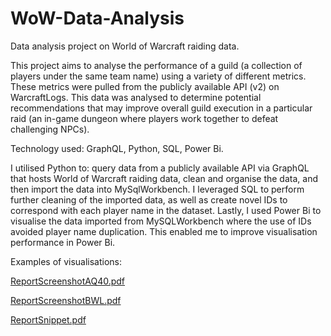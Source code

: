 # WoW-Data-Analysis
Data analysis project on World of Warcraft raiding data.

This project aims to analyse the performance of a guild (a collection of players under the same team name) using a variety of different metrics. These metrics were pulled from the publicly available API (v2) on WarcraftLogs. This data was analysed to determine potential recommendations that may improve overall guild execution in a particular raid (an in-game dungeon where players work together to defeat challenging NPCs).  

Technology used: GraphQL, Python, SQL, Power Bi. 


I utilised Python to: query data from a publicly available API via GraphQL that hosts World of Warcraft raiding data, clean and organise the data, and then import the data into MySqlWorkbench. I leveraged SQL to perform further cleaning of the imported data, as well as create novel IDs to correspond with each player name in the dataset. Lastly, I used Power Bi to visualise the data imported from MySQLWorkbench where the use of IDs avoided player name duplication. This enabled me to improve visualisation performance in Power Bi.


Examples of visualisations:

[ReportScreenshotAQ40.pdf](https://github.com/xAnarchic/WoW-Data-Analysis/blob/42176dc2d184a1aa0b83fc22b1892dd37efdb6b2/Report%20screenshots/guildreportsAQprax.pdf)

[ReportScreenshotBWL.pdf](https://github.com/xAnarchic/WoW-Data-Analysis/blob/42176dc2d184a1aa0b83fc22b1892dd37efdb6b2/Report%20screenshots/guildreportsBWLzomb.pdf)

[ReportSnippet.pdf](https://github.com/xAnarchic/WoW-Data-Analysis/blob/42176dc2d184a1aa0b83fc22b1892dd37efdb6b2/Report%20screenshots/ReportSnippet.pdf)



